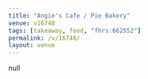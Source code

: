 ```yaml
---
title: "Angie's Cafe / Pie Bakery"
venue: v16748
tags: [takeaway, food, "fhrs:662552"]
permalink: /v/16748/
layout: venue
---
```

null